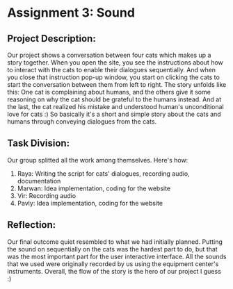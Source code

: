 # Assignment 3: Sound

## Project Description:

Our project shows a conversation between four cats which makes up a story together. When you open the site, you see the instructions about how to interact with the cats to enable their dialogues sequentially. And when you close that instruction pop-up window, you start on clicking the cats to start the conversation between them from left to right. 
The story unfolds like this: One cat is complaining about humans, and the others give it some reasoning on why the cat should be grateful to the humans instead. And at the last, the cat realized his mistake and understood human's unconditional love for cats :) So basically it's a short and simple story about the cats and humans through conveying dialogues from the cats.

## Task Division:

Our group splitted all the work among themselves. Here's how:

1. Raya: Writing the script for cats' dialogues, recording audio, documentation
2. Marwan: Idea implementation, coding for the website
3. Vir: Recording audio
4. Pavly: Idea implementation, coding for the website

## Reflection:

Our final outcome quiet resembled to what we had initially planned. Putting the sound on sequentially on the cats was the hardest part to do, but that was the most important part for the user interactive interface. All the sounds that we used were originally recorded by us using the equipment center's instruments. Overall, the flow of the story is the hero of our project I guess :)

